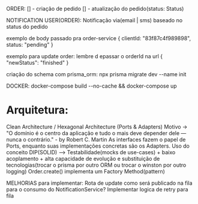 ORDER:
    [] - criação de pedido
    [] - atualização do pedido(status: Status)
    

NOTIFICATION USER(ORDER):
Notificação via(email | sms) baseado no status do pedido

exemplo de body passado pra order-service
{
  clientId: "83f87c4f989898",
  status: "pending"
}

exemplo para update order: lembre d epassar o orderId na url
{
  "newStatus": "finished"
}

criação do schema com prisma_orm:
npx prisma migrate dev --name init

DOCKER:
docker-compose build --no-cache && docker-compose up

# Arquitetura: 
Clean Architecture / Hexagonal Architecture (Ports & Adapters)
Motivo -> "O domínio é o centro da aplicação e tudo o mais deve depender dele — nunca o contrário." - by Robert C. Martin
As interfaces fazem o papel de Ports, enquanto suas implementações concretas são os Adapters.
Uso do conceito DIP(SOLID) --> Testabilidade(mocks de use-cases) + baixo acoplamento + alta capacidade de evolução e substituição de tecnologias(trocar o prisma por outro ORM ou trocar o winston por outro logging)
Order.create() implementa um Factory Method(pattern)

MELHORIAS para implementar:
Rota de update como será publicado na fila para o consumo do NotificationService?
Implementar logica de retry para fila 
